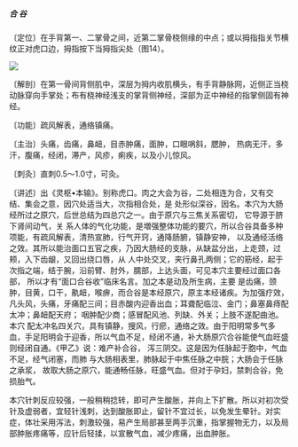 ##### 合 谷

〔定位〕在手背第一、二掌骨之间，近第二掌骨桡侧缘的中点；或以拇指指关节横纹正对虎口边，拇指按下当拇指尖处（图14）。

![](img/图14.jpg)

〔解剖〕在第一骨间背侧肌中，深层为拇内收肌横头，有手背静脉网，近侧正当桡动脉穿向手掌处；布有桡神经浅支的掌背侧神经，深部为正中神经的指掌侧固有神经。

〔功能〕疏风解表，通络镇痛。

〔主治〕头痛，齿痛，鼻衄，目赤肿痛，面肿，口眼㖞斜，腮肿， 热病无汗，多汗，腹痛，经闭，滞产，风疹，痢疾，以及小儿惊风。  

〔刺灸〕直刺0.5〜1.0寸，可灸。

〔讲述〕出《灵枢•本输》。别称虎口。肉之大会为谷，二处相连为合，又有交结、集会之意，因穴处适当大，次指相合处，是 处形似深谷，因名。本穴为大肠经所过之原穴，后世总结为四总穴之一。由于原穴与三焦关系密切， 它导源于脐下肾间动气，关 系人体的气化功能，是増强整体功能的要穴，所以合谷具备多种 项能，有疏风解表，清热宣肺，行气开窍，通降肠腑，镇静安神， 以及通经活络之效。其所以能治面口五官之疾，乃因大肠经的支脉，从缺盆分出，上走颈，过颊，入下齿龈，又回出绕口唇，从 人中处交叉，夹行鼻孔两侧；它的筋经，起于次指之端，结于腕，沿前臂、肘外，臑部，上达头面，可见本穴主要经过面口各部， 所以才有“面口合谷收”临床名言。加之本是动及所生病，主要 是齿痛，颈肿，目黄，口干，鼽衄，喉痹，而合谷是本经原穴，原主本经诸疾。为加强疗效，凡头风，头痛，牙痛配三间；目赤酸内迎香出血；耳聋配临泣、金门；鼻塞鼻痔配太冲；鼻衄配天府； 咽肿配少商；感冒配风池、列缺、外关；上肢不遂配曲池。本穴 配太冲名四关穴，具有镇静，搜风，行瘀，通络之效。由于阳明常多气多血，手足阳明会于迎香，所以气血不足，经闭不通，补大肠原穴合谷能使气血旺盛则经闭自通。《甲乙》说：难产补合谷， 泻三阴交。这是因为任脉起于胞中，气血不足，经气闭塞，而肺 与大肠相表里，肺脉起于中焦任脉之中脘；大肠会于任脉之承浆， 故取大肠之原穴，能通畅任脉，旺盛气血。但对于孕妇，禁刺合谷，免损胎气。

本穴针刺反应较强，一般稍稍捻转，即可产生酸胀，并向上下扩散。所以对初次受针及虚弱者，宜轻针浅刺，达到酸胀即止，留针不宜过长，以免发生晕针。对实症，体壮采用泻法，刺激较强，易产生局部甚至两手沉重，指掌握物无力，以及局部肿胀疼痛等，应针后轻揉，以宣散气血，减少疼痛，出血肿胀。
